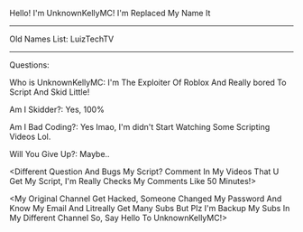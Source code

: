 Hello! I'm UnknownKellyMC! 
I'm Replaced My Name It

---------------

Old Names List:
LuizTechTV

---------------

Questions:

Who is UnknownKellyMC:
I'm The Exploiter Of Roblox And Really bored To Script And Skid Little!

Am I Skidder?:
Yes, 100%

Am I Bad Coding?:
Yes Imao, I'm didn't Start Watching Some Scripting Videos Lol.

Will You Give Up?:
Maybe..

<Different Question And Bugs My Script? Comment In My Videos That U Get My Script,
I'm Really Checks My Comments Like 50 Minutes!>

<My Original Channel Get Hacked, Someone Changed My Password And Know My Email And Litreally Get Many Subs But Plz I'm Backup My Subs In My Different Channel So, Say Hello To UnknownKellyMC!>


~~~~~~~End~~~~~~~
